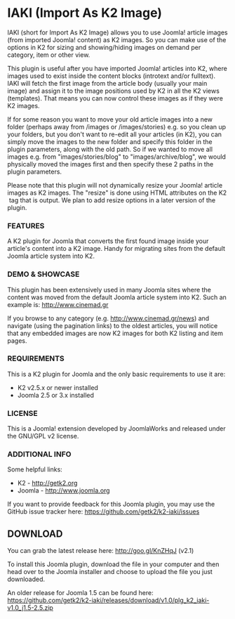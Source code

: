 IAKI (Import As K2 Image)
=========

IAKI (short for Import As K2 Image) allows you to use Joomla! article images (from imported Joomla! content) as K2 images. So you can make use of the options in K2 for sizing and showing/hiding images on demand per category, item or other view.

This plugin is useful after you have imported Joomla! articles into K2, where images used to exist inside the content blocks (introtext and/or fulltext). IAKI will fetch the first image from the article body (usually your main image) and assign it to the image positions used by K2 in all the K2 views (templates). That means you can now control these images as if they were K2 images.

If for some reason you want to move your old article images into a new folder (perhaps away from /images or /images/stories) e.g. so you clean up your folders, but you don't want to re-edit all your articles (in K2), you can simply move the images to the new folder and specify this folder in the plugin parameters, along with the old path. So if we wanted to move all images e.g. from "images/stories/blog" to "images/archive/blog", we would physically moved the images first and then specify these 2 paths in the plugin parameters.

Please note that this plugin will not dynamically resize your Joomla! article images as K2 images. The "resize" is done using HTML attributes on the K2 <img /> tag that is output. We plan to add resize options in a later version of the plugin.


### FEATURES
A K2 plugin for Joomla that converts the first found image inside your article's content into a K2 image. Handy for migrating sites from the default Joomla article system into K2.


### DEMO & SHOWCASE
This plugin has been extensively used in many Joomla sites where the content was moved from the default Joomla article system into K2. Such an example is: http://www.cinemad.gr

If you browse to any category (e.g. http://www.cinemad.gr/news) and navigate (using the pagination links) to the oldest articles, you will notice that any embedded images are now K2 images for both K2 listing and item pages.


### REQUIREMENTS
This is a K2 plugin for Joomla and the only basic requirements to use it are:

- K2 v2.5.x or newer installed
- Joomla 2.5 or 3.x installed


### LICENSE
This is a Joomla! extension developed by JoomlaWorks and released under the GNU/GPL v2 license.


### ADDITIONAL INFO
Some helpful links:

- K2 - http://getk2.org
- Joomla - http://www.joomla.org

If you want to provide feedback for this Joomla plugin, you may use the GitHub issue tracker here: https://github.com/getk2/k2-iaki/issues


## DOWNLOAD
You can grab the latest release here: http://goo.gl/KnZHqJ (v2.1)

To install this Joomla plugin, download the file in your computer and then head over to the Joomla installer and choose to upload the file you just downloaded.

An older release for Joomla 1.5 can be found here: https://github.com/getk2/k2-iaki/releases/download/v1.0/plg_k2_iaki-v1.0_j1.5-2.5.zip
